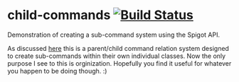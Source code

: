 # child-commands [![Build Status](https://travis-ci.org/OutdatedVersion/child-commands.svg?branch=master)](https://travis-ci.org/OutdatedVersion/child-commands)
Demonstration of creating a sub-command system using the Spigot API.

As discussed [here](https://www.spigotmc.org/threads/subcommands.138836) this
is a parent/child command relation system designed to create sub-commands
within their own individual classes. Now the only purpose I see to this is
orginization. Hopefully you find it useful for whatever you happen to be doing
though. :)
